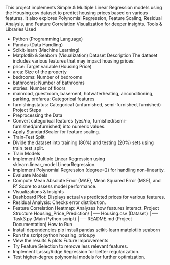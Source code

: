 This project implements Simple & Multiple Linear Regression models using the Housing.csv dataset to predict housing prices based on various features. It also explores Polynomial Regression, Feature Scaling, Residual Analysis, and Feature Correlation Visualization for deeper insights.
Tools & Libraries Used
- Python (Programming Language)
- Pandas (Data Handling)
- Scikit-learn (Machine Learning)
- Matplotlib & Seaborn (Visualization)
Dataset Description
The dataset includes various features that may impact housing prices:
- price: Target variable (Housing Price)
- area: Size of the property
- bedrooms: Number of bedrooms
- bathrooms: Number of bathrooms
- stories: Number of floors
- mainroad, guestroom, basement, hotwaterheating, airconditioning, parking, prefarea: Categorical features
- furnishingstatus: Categorical (unfurnished, semi-furnished, furnished)
Project Steps
- Preprocessing the Data
- Convert categorical features (yes/no, furnished/semi-furnished/unfurnished) into numeric values.
- Apply StandardScaler for feature scaling.
- Train-Test Split
- Divide the dataset into training (80%) and testing (20%) sets using train_test_split.
- Train Models
- Implement Multiple Linear Regression using sklearn.linear_model.LinearRegression.
- Implement Polynomial Regression (degree=2) for handling non-linearity.
- Evaluate Models
- Compute Mean Absolute Error (MAE), Mean Squared Error (MSE), and R² Score to assess model performance.
- Visualizations & Insights
- Dashboard Plot: Displays actual vs predicted prices for various features.
- Residual Analysis: Checks error distribution.
- Feature Correlation Heatmap: Analyzes how features interact.
Project Structure
Housing_Price_Prediction/
│── Housing.csv        (Dataset)
│── Task3.py   (Main Python script)
│── README.md          (Project Documentation)
How to Run
- Install dependencies
pip install pandas scikit-learn matplotlib seaborn
- Run the script
python housing_price.py
- View the results & plots
Future Improvements
- Try Feature Selection to remove less relevant features.
- Implement Lasso/Ridge Regression for better regularization.
- Test higher-degree polynomial models for further optimization.
